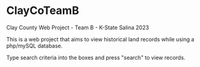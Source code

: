 # ClayCoTeamB
Clay County Web Project - Team B - K-State Salina 2023

This is a web project that aims to view historical land records while using a php/mySQL database. 

Type search criteria into the boxes and press "search" to view records. 
